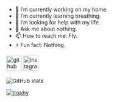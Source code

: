 
- 🔭 I’m currently working on my home. 
- 🌱 I’m currently learning breathing. 
- 🤔 I’m looking for help with my life. 
- 💬 Ask me about nothing. 
- 📫 How to reach me: Fly. 
- ⚡ Fun fact: Nothing. 


[<img src='https://cdn.jsdelivr.net/npm/simple-icons@3.0.1/icons/github.svg' alt='github' height='40'>](https://github.com/moong2)  [<img src='https://cdn.jsdelivr.net/npm/simple-icons@3.0.1/icons/instagram.svg' alt='instagram' height='40'>](https://www.instagram.com/mg._.2/)  

![GitHub stats](https://github-readme-stats.vercel.app/api?username=moong2&show_icons=true)  

[![trophy](https://github-profile-trophy.vercel.app/?username=moong2)](https://github.com/ryo-ma/github-profile-trophy)
